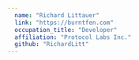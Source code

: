 ```yaml
---
  name: "Richard Littauer"
  link: "https://burntfen.com"
  occupation_title: "Developer"
  affiliation: "Protocol Labs Inc."
  github: "RichardLitt"
---
```

